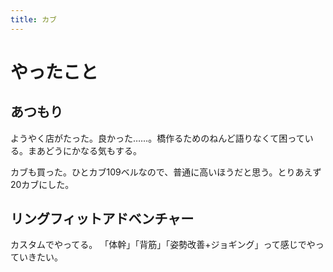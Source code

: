 ```yaml
---
title: カブ
---
```


# やったこと

## あつもり

ようやく店がたった。良かった……。橋作るためのねんど語りなくて困っている。まあどうにかなる気もする。

カブも買った。ひとカブ109ベルなので、普通に高いほうだと思う。とりあえず20カブにした。

## リングフィットアドベンチャー

カスタムでやってる。
「体幹」「背筋」「姿勢改善+ジョギング」って感じでやっていきたい。

